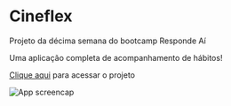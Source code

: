 # Cineflex

Projeto da décima semana do bootcamp Responde Aí

Uma aplicação completa de acompanhamento de hábitos!


[Clique aqui](https://github.com/RafaelBahiense/TrackIt) para acessar o projeto


![App screencap](https://github.com/RafaelBahiense/TrackIt/assets/images/Screenshot.png?raw=true)